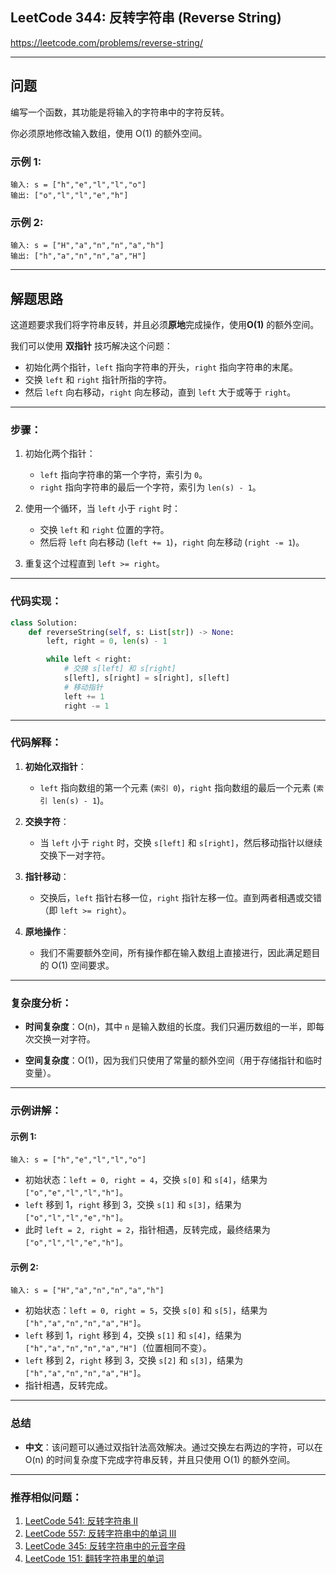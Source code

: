 ## LeetCode 344: 反转字符串 (Reverse String)

https://leetcode.com/problems/reverse-string/

---

## 问题

编写一个函数，其功能是将输入的字符串中的字符反转。

你必须原地修改输入数组，使用 O(1) 的额外空间。

### 示例 1:

```
输入: s = ["h","e","l","l","o"]
输出: ["o","l","l","e","h"]
```

### 示例 2:

```
输入: s = ["H","a","n","n","a","h"]
输出: ["h","a","n","n","a","H"]
```

---

## 解题思路

这道题要求我们将字符串反转，并且必须**原地**完成操作，使用**O(1)** 的额外空间。

我们可以使用 **双指针** 技巧解决这个问题：

- 初始化两个指针，`left` 指向字符串的开头，`right` 指向字符串的末尾。
- 交换 `left` 和 `right` 指针所指的字符。
- 然后 `left` 向右移动，`right` 向左移动，直到 `left` 大于或等于 `right`。

---

### 步骤：

1. 初始化两个指针：
   - `left` 指向字符串的第一个字符，索引为 `0`。
   - `right` 指向字符串的最后一个字符，索引为 `len(s) - 1`。
   
2. 使用一个循环，当 `left` 小于 `right` 时：
   - 交换 `left` 和 `right` 位置的字符。
   - 然后将 `left` 向右移动 (`left += 1`)，`right` 向左移动 (`right -= 1`)。

3. 重复这个过程直到 `left >= right`。

---

### 代码实现：

```python
class Solution:
    def reverseString(self, s: List[str]) -> None:
        left, right = 0, len(s) - 1

        while left < right:
            # 交换 s[left] 和 s[right]
            s[left], s[right] = s[right], s[left]
            # 移动指针
            left += 1
            right -= 1
```

---

### 代码解释：

1. **初始化双指针**：
   - `left` 指向数组的第一个元素 (`索引 0`)，`right` 指向数组的最后一个元素 (`索引 len(s) - 1`)。

2. **交换字符**：
   - 当 `left` 小于 `right` 时，交换 `s[left]` 和 `s[right]`，然后移动指针以继续交换下一对字符。

3. **指针移动**：
   - 交换后，`left` 指针右移一位，`right` 指针左移一位。直到两者相遇或交错（即 `left >= right`）。

4. **原地操作**：
   - 我们不需要额外空间，所有操作都在输入数组上直接进行，因此满足题目的 O(1) 空间要求。

---

### 复杂度分析：

- **时间复杂度**：O(n)，其中 `n` 是输入数组的长度。我们只遍历数组的一半，即每次交换一对字符。
  
- **空间复杂度**：O(1)，因为我们只使用了常量的额外空间（用于存储指针和临时变量）。

---

### 示例讲解：

#### 示例 1:

```
输入: s = ["h","e","l","l","o"]
```

- 初始状态：`left = 0, right = 4`，交换 `s[0]` 和 `s[4]`，结果为 `["o","e","l","l","h"]`。
- `left` 移到 1，`right` 移到 3，交换 `s[1]` 和 `s[3]`，结果为 `["o","l","l","e","h"]`。
- 此时 `left = 2, right = 2`，指针相遇，反转完成，最终结果为 `["o","l","l","e","h"]`。

#### 示例 2:

```
输入: s = ["H","a","n","n","a","h"]
```

- 初始状态：`left = 0, right = 5`，交换 `s[0]` 和 `s[5]`，结果为 `["h","a","n","n","a","H"]`。
- `left` 移到 1，`right` 移到 4，交换 `s[1]` 和 `s[4]`，结果为 `["h","a","n","n","a","H"]`（位置相同不变）。
- `left` 移到 2，`right` 移到 3，交换 `s[2]` 和 `s[3]`，结果为 `["h","a","n","n","a","H"]`。
- 指针相遇，反转完成。

---

### 总结

- **中文**：该问题可以通过双指针法高效解决。通过交换左右两边的字符，可以在 O(n) 的时间复杂度下完成字符串反转，并且只使用 O(1) 的额外空间。

---

### 推荐相似问题：

1. [LeetCode 541: 反转字符串 II](https://leetcode.com/problems/reverse-string-ii/)
2. [LeetCode 557: 反转字符串中的单词 III](https://leetcode.com/problems/reverse-words-in-a-string-iii/)
3. [LeetCode 345: 反转字符串中的元音字母](https://leetcode.com/problems/reverse-vowels-of-a-string/)
4. [LeetCode 151: 翻转字符串里的单词](https://leetcode.com/problems/reverse-words-in-a-string/)

